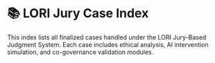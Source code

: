# 📚 LORI Jury Case Index

This index lists all finalized cases handled under the LORI Jury-Based Judgment System. Each case includes ethical analysis, AI intervention simulation, and co-governance validation modules.
